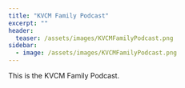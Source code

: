 ```yaml
---
title: "KVCM Family Podcast"
excerpt: ""
header:
  teaser: /assets/images/KVCMFamilyPodcast.png
sidebar:
  - image: /assets/images/KVCMFamilyPodcast.png
---
```


This is the KVCM Family Podcast.
